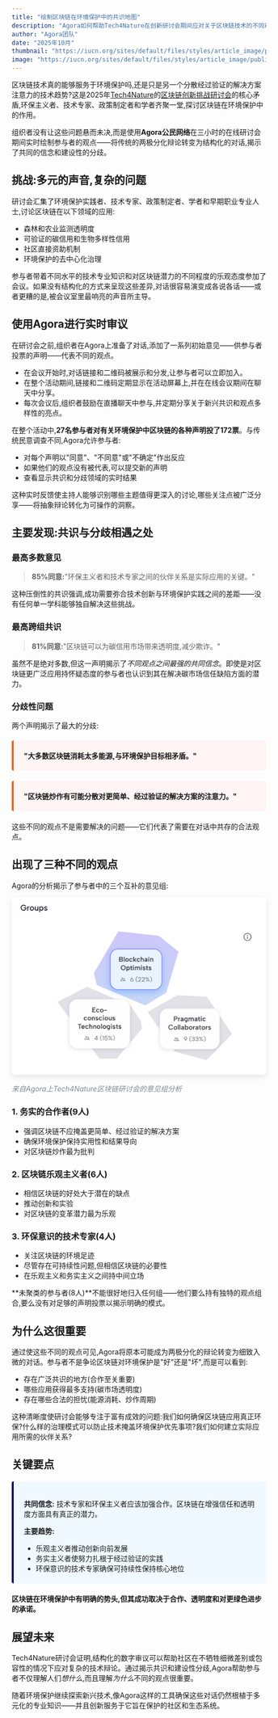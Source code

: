 ```yaml
---
title: "绘制区块链在环境保护中的共识地图"
description: "Agora如何帮助Tech4Nature在创新研讨会期间应对关于区块链技术的不同观点。"
author: "Agora团队"
date: "2025年10月"
thumbnail: "https://iucn.org/sites/default/files/styles/article_image/public/2025-08/006_flona_carajas_joao-marcos-rosac-1.jpg?h=4cc6839d&itok=2_-LFOvZ"
image: "https://iucn.org/sites/default/files/styles/article_image/public/2025-08/006_flona_carajas_joao-marcos-rosac-1.jpg?h=4cc6839d&itok=2_-LFOvZ"
---
```


区块链技术真的能够服务于环境保护吗,还是只是另一个分散经过验证的解决方案注意力的技术趋势?这是2025年[Tech4Nature](https://www.tech4nature.org/)的[区块链创新挑战研讨会](https://iucn.org/blog/202510/spark-spotlight-tech4nature-innovation-journey-continues-shape-conservations-future)的核心矛盾,环保主义者、技术专家、政策制定者和学者齐聚一堂,探讨区块链在环境保护中的作用。

组织者没有让这些问题悬而未决,而是使用**Agora公民网络**在三小时的在线研讨会期间实时绘制参与者的观点——将传统的两极分化辩论转变为结构化的对话,揭示了共同的信念和建设性的分歧。

## 挑战:多元的声音,复杂的问题

研讨会汇集了环境保护实践者、技术专家、政策制定者、学者和早期职业专业人士,讨论区块链在以下领域的应用:

- 森林和农业监测透明度
- 可验证的碳信用和生物多样性信用
- 社区直接资助机制
- 环境保护的去中心化治理

参与者带着不同水平的技术专业知识和对区块链潜力的不同程度的乐观态度参加了会议。如果没有结构化的方式来呈现这些差异,对话很容易演变成各说各话——或者更糟的是,被会议室里最响亮的声音所主导。

## 使用Agora进行实时审议

在研讨会之前,组织者在Agora上准备了对话,添加了一系列初始意见——供参与者投票的声明——代表不同的观点。

- 在会议开始时,对话链接和二维码被展示和分发,让参与者可以立即加入。
- 在整个活动期间,链接和二维码定期显示在活动屏幕上,并在在线会议期间在聊天中分享。
- 每次会议后,组织者鼓励在直播聊天中参与,并定期分享关于新兴共识和观点多样性的亮点。

在整个活动中,**27名参与者对有关环境保护中区块链的各种声明投了172票**。与传统民意调查不同,Agora允许参与者:

- 对每个声明以"同意"、"不同意"或"不确定"作出反应
- 如果他们的观点没有被代表,可以提交新的声明
- 查看显示共识和分歧领域的实时结果

这种实时反馈使主持人能够识别哪些主题值得更深入的讨论,哪些关注点被广泛分享——将抽象辩论转化为可操作的洞察。

## 主要发现:共识与分歧相遇之处

### 最高多数意见

> **85%同意:**"环保主义者和技术专家之间的伙伴关系是实际应用的关键。"

这种压倒性的共识强调,成功需要弥合技术创新与环境保护实践之间的差距——没有任何单一学科能够独自解决这些挑战。

### 最高跨组共识

> **81%同意:**"区块链可以为碳信用市场带来透明度,减少欺诈。"

虽然不是绝对多数,但这一声明揭示了*不同观点之间最强的共同信念*。即使是对区块链更广泛应用持怀疑态度的参与者也认识到其在解决碳市场信任缺陷方面的潜力。

### 分歧性问题

两个声明揭示了最大的分歧:

<div style="background: #fff5f5; border-left: 4px solid #d96f2d; padding: 20px; margin: 20px 0; border-radius: 4px;">
  <p style="margin: 0;"><strong>"大多数区块链消耗太多能源,与环境保护目标相矛盾。"</strong></p>
</div>

<div style="background: #fff5f5; border-left: 4px solid #d96f2d; padding: 20px; margin: 20px 0; border-radius: 4px;">
  <p style="margin: 0;"><strong>"区块链炒作有可能分散对更简单、经过验证的解决方案的注意力。"</strong></p>
</div>

这些不同的观点不是需要解决的问题——它们代表了需要在对话中共存的合法观点。

## 出现了三种不同的观点

Agora的分析揭示了参与者中的三个互补的意见组:

<div class="text-center my-4">
  <img src="/images/tech4nature-analysis.png" alt="Agora意见组分析显示三个集群" class="img-fluid" style="max-width: 100%; border-radius: 8px; box-shadow: 0 4px 12px rgba(0, 0, 0, 0.1);">
  <p class="mt-2" style="font-size: 14px; color: #818992; font-style: italic;">来自Agora上Tech4Nature区块链研讨会的意见组分析</p>
</div>

### 1. 务实的合作者(9人)
- 强调区块链不应掩盖更简单、经过验证的解决方案
- 确保环境保护保持实用性和结果导向
- 对区块链炒作最为批判

### 2. 区块链乐观主义者(6人)
- 相信区块链的好处大于潜在的缺点
- 推动创新和实验
- 对区块链的变革潜力最为乐观

### 3. 环保意识的技术专家(4人)
- 关注区块链的环境足迹
- 尽管存在可持续性问题,但相信区块链的必要性
- 在乐观主义和务实主义之间持中间立场

**未聚类的参与者(8人)**不能很好地归入任何组——他们要么持有独特的观点组合,要么没有对足够的声明投票以揭示明确的模式。

## 为什么这很重要

通过使这些不同的观点可见,Agora将原本可能成为两极分化的辩论转变为细致入微的对话。参与者不是争论区块链对环境保护是"好"还是"坏",而是可以看到:

- 存在广泛共识的地方(合作至关重要)
- 哪些应用获得最多支持(碳市场透明度)
- 存在哪些合法的担忧(能源消耗、炒作周期)

这种清晰度使研讨会能够专注于富有成效的问题:我们如何确保区块链应用真正环保?什么样的治理模式可以防止技术掩盖环境保护优先事项?我们如何建立实际应用所需的伙伴关系?

## 关键要点

<div style="background: #f0f9ff; border-left: 4px solid #090F53; padding: 20px; margin: 20px 0; border-radius: 4px;">
  <p style="margin-bottom: 10px;"><strong>共同信念:</strong> 技术专家和环保主义者应该加强合作。区块链在增强信任和透明度方面具有真正的潜力。</p>
  <p style="margin-bottom: 10px;"><strong>主要趋势:</strong></p>
  <ul style="margin-bottom: 0;">
    <li>乐观主义者推动创新向前发展</li>
    <li>务实主义者使努力扎根于经过验证的实践</li>
    <li>环保意识的技术专家确保可持续性保持核心地位</li>
  </ul>
</div>

**区块链在环境保护中有明确的势头,但其成功取决于合作、透明度和对更绿色进步的承诺。**

## 展望未来

Tech4Nature研讨会证明,结构化的数字审议可以帮助社区在不牺牲细微差别或包容性的情况下应对复杂的技术辩论。通过揭示共识和建设性分歧,Agora帮助参与者不仅理解人们*想什么*,而且理解*为什么*不同的观点很重要。

随着环境保护继续探索新兴技术,像Agora这样的工具确保这些对话仍然根植于多元化的专业知识——并且创新服务于它旨在保护的社区和生态系统。
